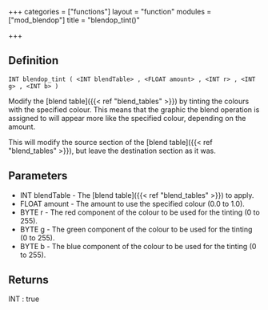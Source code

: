 +++
categories = ["functions"]
layout = "function"
modules = ["mod_blendop"]
title = "blendop_tint()"

+++

## Definition

    INT blendop_tint ( <INT blendTable> , <FLOAT amount> , <INT r> , <INT g> , <INT b> )

Modify the [blend table]({{< ref "blend_tables" >}}) by tinting the colours with the specified colour. This means that the graphic the blend operation is assigned to will appear more like the specified colour, depending on the amount.

This will modify the source section of the [blend table]({{< ref "blend_tables" >}}), but leave the destination section as it was.

## Parameters

- INT blendTable - The [blend table]({{< ref "blend_tables" >}}) to apply.
- FLOAT amount - The amount to use the specified colour (0.0 to 1.0).
- BYTE r - The red component of the colour to be used for the tinting (0 to 255).
- BYTE g - The green component of the colour to be used for the tinting (0 to 255).
- BYTE b - The blue component of the colour to be used for the tinting (0 to 255).

## Returns

INT : true

